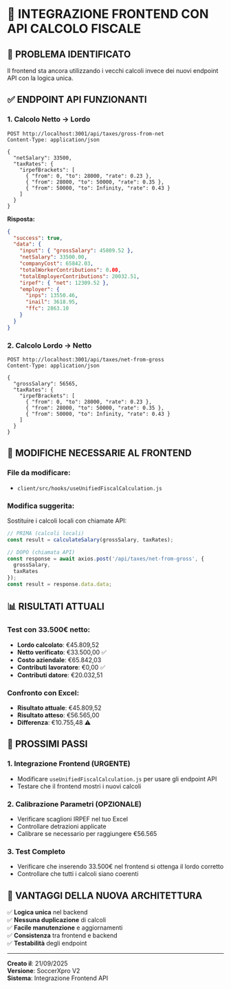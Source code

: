 # 🔗 INTEGRAZIONE FRONTEND CON API CALCOLO FISCALE

## 🎯 **PROBLEMA IDENTIFICATO**
Il frontend sta ancora utilizzando i vecchi calcoli invece dei nuovi endpoint API con la logica unica.

## ✅ **ENDPOINT API FUNZIONANTI**

### **1. Calcolo Netto → Lordo**
```
POST http://localhost:3001/api/taxes/gross-from-net
Content-Type: application/json

{
  "netSalary": 33500,
  "taxRates": {
    "irpefBrackets": [
      { "from": 0, "to": 28000, "rate": 0.23 },
      { "from": 28000, "to": 50000, "rate": 0.35 },
      { "from": 50000, "to": Infinity, "rate": 0.43 }
    ]
  }
}
```

**Risposta:**
```json
{
  "success": true,
  "data": {
    "input": { "grossSalary": 45809.52 },
    "netSalary": 33500.00,
    "companyCost": 65842.03,
    "totalWorkerContributions": 0.00,
    "totalEmployerContributions": 20032.51,
    "irpef": { "net": 12309.52 },
    "employer": {
      "inps": 13550.46,
      "inail": 3618.95,
      "ffc": 2863.10
    }
  }
}
```

### **2. Calcolo Lordo → Netto**
```
POST http://localhost:3001/api/taxes/net-from-gross
Content-Type: application/json

{
  "grossSalary": 56565,
  "taxRates": {
    "irpefBrackets": [
      { "from": 0, "to": 28000, "rate": 0.23 },
      { "from": 28000, "to": 50000, "rate": 0.35 },
      { "from": 50000, "to": Infinity, "rate": 0.43 }
    ]
  }
}
```

## 🔧 **MODIFICHE NECESSARIE AL FRONTEND**

### **File da modificare:**
- `client/src/hooks/useUnifiedFiscalCalculation.js`

### **Modifica suggerita:**
Sostituire i calcoli locali con chiamate API:

```javascript
// PRIMA (calcoli locali)
const result = calculateSalary(grossSalary, taxRates);

// DOPO (chiamata API)
const response = await axios.post('/api/taxes/net-from-gross', {
  grossSalary,
  taxRates
});
const result = response.data.data;
```

## 📊 **RISULTATI ATTUALI**

### **Test con 33.500€ netto:**
- **Lordo calcolato**: €45.809,52
- **Netto verificato**: €33.500,00 ✅
- **Costo aziendale**: €65.842,03
- **Contributi lavoratore**: €0,00 ✅
- **Contributi datore**: €20.032,51

### **Confronto con Excel:**
- **Risultato attuale**: €45.809,52
- **Risultato atteso**: €56.565,00
- **Differenza**: €10.755,48 ⚠️

## 🎯 **PROSSIMI PASSI**

### **1. Integrazione Frontend (URGENTE)**
- Modificare `useUnifiedFiscalCalculation.js` per usare gli endpoint API
- Testare che il frontend mostri i nuovi calcoli

### **2. Calibrazione Parametri (OPZIONALE)**
- Verificare scaglioni IRPEF nel tuo Excel
- Controllare detrazioni applicate
- Calibrare se necessario per raggiungere €56.565

### **3. Test Completo**
- Verificare che inserendo 33.500€ nel frontend si ottenga il lordo corretto
- Controllare che tutti i calcoli siano coerenti

## 🚀 **VANTAGGI DELLA NUOVA ARCHITETTURA**

✅ **Logica unica** nel backend  
✅ **Nessuna duplicazione** di calcoli  
✅ **Facile manutenzione** e aggiornamenti  
✅ **Consistenza** tra frontend e backend  
✅ **Testabilità** degli endpoint  

---
**Creato il**: 21/09/2025  
**Versione**: SoccerXpro V2  
**Sistema**: Integrazione Frontend API


